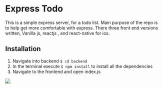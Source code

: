 # Express Todo 
This is a simple express server, for a todo list. Main purpose of the repo is to help get more comfortable with express. There three front end versions written, Vanilla js, reactjs , and react-native for ios.

## Installation
1) Navigate into backend `$ cd backend`
2) In the terminal execute `$ npm install` to install all the dependencies
3) Navigate to the frontend and open index.js  

<img src="https://media.giphy.com/media/tTAn68i7jzx7hHoL7B/giphy.gif" />
